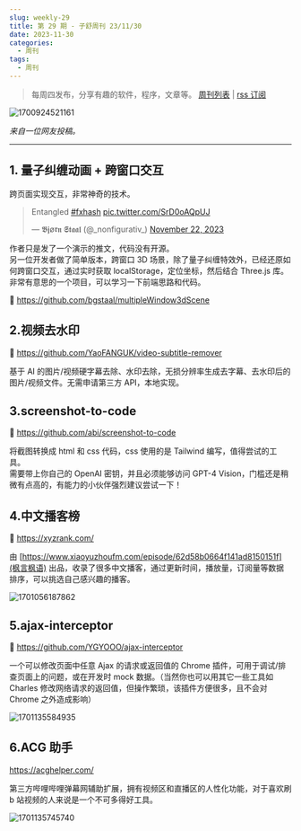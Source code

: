 ```yaml
---
slug: weekly-29
title: 第 29 期 - 子舒周刊 23/11/30
date: 2023-11-30
categories:
  - 周刊
tags:
  - 周刊
---
```


> 每周四发布，分享有趣的软件，程序，文章等。 [周刊列表](/categories/周刊/) | [rss 订阅](/categories/周刊/index.xml)

![1700924521161](https://imgurl.zishu.me/2023/1700924521161.webp)

*来自一位网友投稿。*

---

## 1. 量子纠缠动画 + 跨窗口交互

跨页面实现交互，非常神奇的技术。

<blockquote class="twitter-tweet"><p lang="en" dir="ltr">Entangled <a href="https://twitter.com/hashtag/fxhash?src=hash&amp;ref_src=twsrc%5Etfw">#fxhash</a> <a href="https://t.co/SrD0oAQpUJ">pic.twitter.com/SrD0oAQpUJ</a></p>&mdash; 𝕭𝖏ø𝖗𝖓 𝕾𝖙𝖆𝖆𝖑 (@_nonfigurativ_) <a href="https://twitter.com/_nonfigurativ_/status/1727322594570027343?ref_src=twsrc%5Etfw">November 22, 2023</a></blockquote> <script async src="https://platform.twitter.com/widgets.js" charset="utf-8"></script>

作者只是发了一个演示的推文，代码没有开源。  
另一位开发者做了简单版本，跨窗口 3D 场景，除了量子纠缠特效外，已经还原如何跨窗口交互，通过实时获取 localStorage，定位坐标，然后结合 Three.js 库。非常有意思的一个项目，可以学习一下前端思路和代码。

🔗 https://github.com/bgstaal/multipleWindow3dScene

## 2.视频去水印

🔗 https://github.com/YaoFANGUK/video-subtitle-remover

基于 AI 的图片/视频硬字幕去除、水印去除，无损分辨率生成去字幕、去水印后的图片/视频文件。无需申请第三方 API，本地实现。

## 3.screenshot-to-code

🔗 https://github.com/abi/screenshot-to-code

将截图转换成 html 和 css 代码，css 使用的是 Tailwind 编写，值得尝试的工具。  
需要带上你自己的 OpenAI 密钥，并且必须能够访问 GPT-4 Vision，门槛还是稍微有点高的，有能力的小伙伴强烈建议尝试一下！

## 4.中文播客榜

🔗 https://xyzrank.com/

由 [https://www.xiaoyuzhoufm.com/episode/62d58b0664f141ad8150151f](枫言枫语) 出品，收录了很多中文播客，通过更新时间，播放量，订阅量等数据排序，可以挑选自己感兴趣的播客。

![1701056187862](https://imgurl.zishu.me/2023/1701056187862.webp)

## 5.ajax-interceptor

🔗 https://github.com/YGYOOO/ajax-interceptor

一个可以修改页面中任意 Ajax 的请求或返回值的 Chrome 插件，可用于调试/排查页面上的问题，或在开发时 mock 数据。（当然你也可以用其它一些工具如 Charles 修改网络请求的返回值，但操作繁琐，该插件方便很多，且不会对 Chrome 之外造成影响）

![1701135584935](https://imgurl.zishu.me/2023/1701135584935.webp)

## 6.ACG 助手

https://acghelper.com/

第三方哔哩哔哩弹幕网辅助扩展，拥有视频区和直播区的人性化功能，对于喜欢刷 b 站视频的人来说是一个不可多得好工具。

![1701135745740](https://imgurl.zishu.me/2023/1701135745740.webp)

